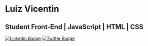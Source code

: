 # Luiz Vicentin

## Student Front-End | JavaScript | HTML | CSS

[![Linkedin Badge](https://img.shields.io/badge/-Luiz%20Vicentin-0077b5?style=flat-square&logo=Linkedin&logoColor=white&link=https://www.linkedin.com/in/luizvicentin/)](https://www.linkedin.com/in/luizvicentin/)
[![Twitter Badge](https://img.shields.io/badge/-Twitter-0077b5?style=flat-square&labelColor=0077b5&logo=twitter&logoColor=white&link=https://twitter.com/LuizVicentinDev)](https://twitter.com/LuizVicentinDev)



